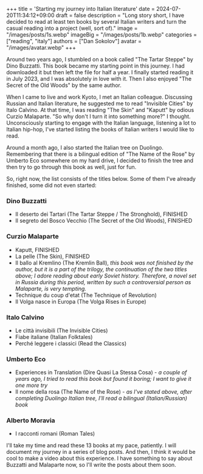 +++
title = 'Starting my journey into Italian literature'
date = 2024-07-20T11:34:12+09:00
draft = false
description = "Long story short, I have decided to read at least ten books by several Italian writers and turn the casual reading into a project (well, sort of)."
image = "/images/posts/1s.webp"
imageBig = "/images/posts/1b.webp"
categories = ["reading", "italy"]
authors = ["Dan Sokolov"]
avatar = "/images/avatar.webp"
+++

Around two years ago, I stumbled on a book called "The Tartar Steppe" by Dino Buzzatti. This book became my starting point in this journey. I had downloaded it but then left the file for half a year. I finally started reading it in July 2023, and I was absolutely in love with it. Then I also enjoyed "The Secret of the Old Woods" by the same author.

When I came to live and work Kyoto,  I met an Italian colleague. Discussing Russian and Italian literature, he suggested me to read "Invisible Cities" by Italo Calvino. At that time, I was reading "The Skin" and "Kaputt" by odious Curzio Malaparte. "So why don't I turn it into something more?" I thought. Unconsciously starting to engage with the Italian language, listening a lot to Italian hip-hop, I've started listing the books of Italian writers I would like to read.

Around a month ago, I also started the Italian tree on Duolingo. Remembering that there is a bilingual edition of "The Name of the Rose" by Umberto Eco somewhere on my hard drive, I decided to finish the tree and then try to go through this book as well, just for fun.

So, right now, the list consists of the titles below. Some of them I've already finished, some did not even started:

### Dino Buzzatti
- Il deserto dei Tartari (The Tartar Steppe / The Stronghold), FINISHED
- Il segreto del Bosco Vecchio (The Secret of the Old Woods), FINISHED

### Curzio Malaparte
- Kaputt, FINISHED
- La pelle (The Skin), FINISHED
- Il ballo al Kremlino (The Kremlin Ball), *this book was not finished by the author, but it is a part of the trilogy, the continuation of the two titles above; I adore reading about early Soviet history. Therefore, a novel set in Russia during this period, written by such a controversial person as Malaparte, is very tempting.* 
- Technique du coup d'etat (The Technique of Revolution)
- Il Volga nasce in Europa (The Volga Rises in Europe)



### Italo Calvino
- Le città invisibili (The Invisible Cities)
- Fiabe italiane (Italian Folktales)
- Perché leggere i classici (Read the Classics)

### Umberto Eco

- Experiences in Translation (Dire Quasi La Stessa Cosa) - *a couple of years ago, I tried to read this book but found it boring; I want to give it one more try*
- Il nome della rosa (The Name of the Rose) - *as I've stated above, after completing Duolingo Italian tree, I'll read a bilingual (Italian/Russian) book* 

### Alberto Moravia
- I racconti romani (Roman Tales)

I'll take my time and read these 13 books at my pace, patiently. I will document my journey in a series of blog posts. And then, I think it would be cool to make a video about this experience. I have something to say about Buzzatti and Malaparte now, so I'll write the posts about them soon. 